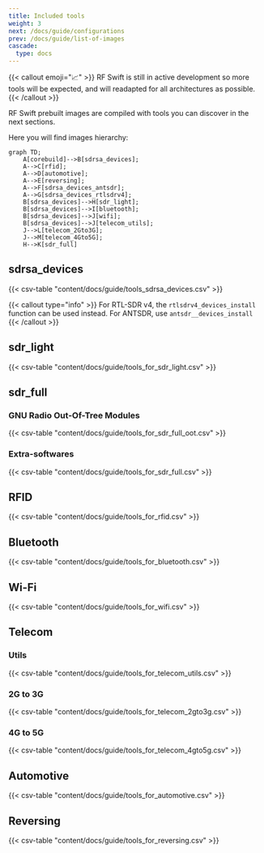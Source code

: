 ```yaml
---
title: Included tools
weight: 3
next: /docs/guide/configurations
prev: /docs/guide/list-of-images
cascade:
  type: docs
---
```




{{< callout emoji="📈" >}}
   RF Swift is still in active development so more tools will be expected, and will readapted for all architectures as possible.
{{< /callout >}}

RF Swift prebuilt images are compiled with tools you can discover in the next sections.

Here you will find images hierarchy:

```mermaid
graph TD;
    A[corebuild]-->B[sdrsa_devices];
    A-->C[rfid];
    A-->D[automotive];
    A-->E[reversing];
    A-->F[sdrsa_devices_antsdr];
    A-->G[sdrsa_devices_rtlsdrv4];
    B[sdrsa_devices]-->H[sdr_light];
    B[sdrsa_devices]-->I[bluetooth];
    B[sdrsa_devices]-->J[wifi];
    B[sdrsa_devices]-->J[telecom_utils];
    J-->L[telecom_2Gto3G];
    J-->M[telecom_4Gto5G];
    H-->K[sdr_full]
```

## sdrsa_devices

{{< csv-table "content/docs/guide/tools_sdrsa_devices.csv" >}}

{{< callout type="info" >}}
  For RTL-SDR v4, the `rtlsdrv4_devices_install` function can be used instead. For ANTSDR, use `antsdr__devices_install`
{{< /callout >}}

## sdr_light

{{< csv-table "content/docs/guide/tools_for_sdr_light.csv" >}}

## sdr_full

### GNU Radio Out-Of-Tree Modules

{{< csv-table "content/docs/guide/tools_for_sdr_full_oot.csv" >}}

### Extra-softwares

{{< csv-table "content/docs/guide/tools_for_sdr_full.csv" >}}

## RFID

{{< csv-table "content/docs/guide/tools_for_rfid.csv" >}}


## Bluetooth

{{< csv-table "content/docs/guide/tools_for_bluetooth.csv" >}}

## Wi-Fi

{{< csv-table "content/docs/guide/tools_for_wifi.csv" >}}

## Telecom 

### Utils

{{< csv-table "content/docs/guide/tools_for_telecom_utils.csv" >}}

### 2G to 3G

{{< csv-table "content/docs/guide/tools_for_telecom_2gto3g.csv" >}}

### 4G to 5G

{{< csv-table "content/docs/guide/tools_for_telecom_4gto5g.csv" >}}

## Automotive

{{< csv-table "content/docs/guide/tools_for_automotive.csv" >}}

## Reversing

{{< csv-table "content/docs/guide/tools_for_reversing.csv" >}}
